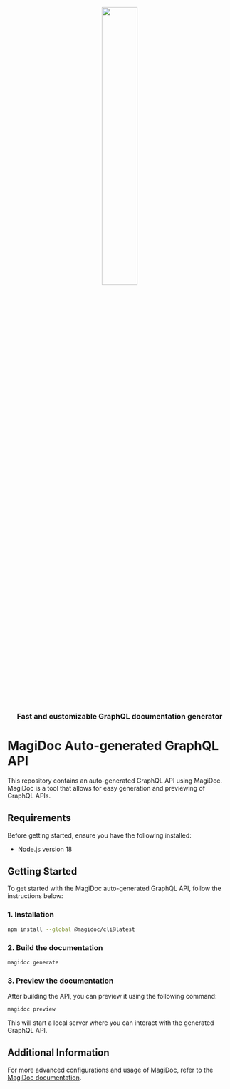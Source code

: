 <p align="center">
  <img width="40%" src="https://raw.githubusercontent.com/magidoc-org/magidoc/main/logo/logo_full.png">
</p>

<h3 align="center">Fast and customizable GraphQL documentation generator </h3>

# MagiDoc Auto-generated GraphQL API

This repository contains an auto-generated GraphQL API using MagiDoc. MagiDoc is a tool that allows for easy generation and previewing of GraphQL APIs.

## Requirements

Before getting started, ensure you have the following installed:

- Node.js version 18

## Getting Started

To get started with the MagiDoc auto-generated GraphQL API, follow the instructions below:

### 1. Installation

```bash
npm install --global @magidoc/cli@latest
```

### 2. Build the documentation

```bash
magidoc generate
```

### 3. Preview the documentation

After building the API, you can preview it using the following command:

```bash
magidoc preview
```

This will start a local server where you can interact with the generated GraphQL API.

## Additional Information

For more advanced configurations and usage of MagiDoc, refer to the [MagiDoc documentation](https://github.com/magidoc-org/magidoc).

